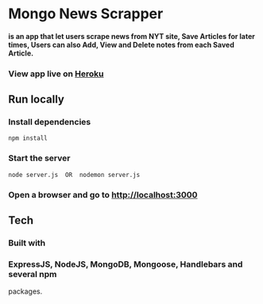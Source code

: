 # Mongo News Scrapper

#### is an app that let users scrape news from NYT site, Save Articles for later times, Users can also Add, View and Delete notes from each Saved Article.

### View app live on [Heroku](https://evening-chamber-55838.herokuapp.com/)

## Run locally
### Install dependencies
```shell
npm install
```
### Start the server
```shell
node server.js  OR  nodemon server.js
```
### Open a browser and go to [http://localhost:3000](http://localhost:3000)

## Tech
### Built with 

### ExpressJS, NodeJS, MongoDB, Mongoose, Handlebars and several npm
packages.



